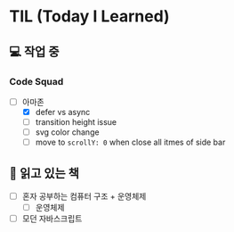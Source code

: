 # TIL (Today I Learned)

## 💻 작업 중

### Code Squad

- [ ] 아마존
  - [x] defer vs async
  - [ ] transition height issue
  - [ ] svg color change
  - [ ] move to `scrollY: 0` when close all itmes of side bar

## 📖 읽고 있는 책

- [ ] 혼자 공부하는 컴퓨터 구조 + 운영체제
  - [ ] 운영체제
- [ ] 모던 자바스크립트
